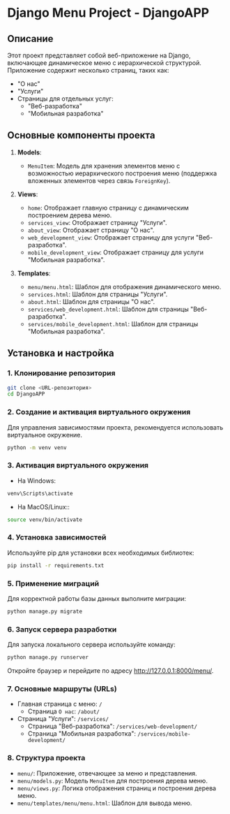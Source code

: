 # Django Menu Project - DjangoAPP

## Описание

Этот проект представляет собой веб-приложение на Django, включающее динамическое меню с иерархической структурой. Приложение содержит несколько страниц, таких как:

- "О нас"
- "Услуги"
- Страницы для отдельных услуг:
  - "Веб-разработка"
  - "Мобильная разработка"

## Основные компоненты проекта

1. **Models**:
   - `MenuItem`: Модель для хранения элементов меню с возможностью иерархического построения меню (поддержка вложенных элементов через связь `ForeignKey`).

2. **Views**:
   - `home`: Отображает главную страницу с динамическим построением дерева меню.
   - `services_view`: Отображает страницу "Услуги".
   - `about_view`: Отображает страницу "О нас".
   - `web_development_view`: Отображает страницу для услуги "Веб-разработка".
   - `mobile_development_view`: Отображает страницу для услуги "Мобильная разработка".

3. **Templates**:
   - `menu/menu.html`: Шаблон для отображения динамического меню.
   - `services.html`: Шаблон для страницы "Услуги".
   - `about.html`: Шаблон для страницы "О нас".
   - `services/web_development.html`: Шаблон для страницы "Веб-разработка".
   - `services/mobile_development.html`: Шаблон для страницы "Мобильная разработка".

## Установка и настройка

### 1. Клонирование репозитория
```bash
git clone <URL-репозитория>
cd DjangoAPP
```
### 2. Создание и активация виртуального окружения
Для управления зависимостями проекта, рекомендуется использовать виртуальное окружение.
```bash
python -m venv venv
```
### 3. Активация виртуального окружения
  - На Windows:
```bash
venv\Scripts\activate
```
  - На MacOS/Linux::
```bash
source venv/bin/activate
```
### 4. Установка зависимостей
Используйте pip для установки всех необходимых библиотек:
```bash
pip install -r requirements.txt
```
### 5. Применение миграций
Для корректной работы базы данных выполните миграции:
```bash
python manage.py migrate
```

### 6. Запуск сервера разработки
Для запуска локального сервера используйте команду:
```bash
python manage.py runserver
```
Откройте браузер и перейдите по адресу http://127.0.0.1:8000/menu/.

### 7. Основные маршруты (URLs)

- Главная страница с меню: `/`
  - Страница `О нас`: `/about/`
- Страница "Услуги": `/services/`
  - Страница "Веб-разработка": `/services/web-development/`
  - Страница "Мобильная разработка": `/services/mobile-development/`

### 8. Структура проекта

- `menu/`: Приложение, отвечающее за меню и представления.
- `menu/models.py`: Модель `MenuItem` для построения дерева меню.
- `menu/views.py`: Логика отображения страниц и построения дерева меню.
- `menu/templates/menu/menu.html`: Шаблон для вывода меню.
